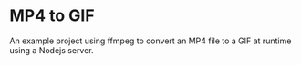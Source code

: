 # MP4 to GIF
An example project using ffmpeg to convert an MP4 file to a GIF at runtime using a Nodejs server.
